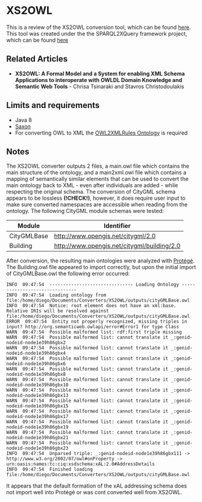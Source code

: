 # XS2OWL
This is a review of the XS2OWL conversion tool, which can be found [here](https://github.com/istavrak/XS2OWL). This tool was created under the the SPARQL2XQuery framework project, which can be found [here](http://www.nbikakis.com/SPARQL2XQuery.html)

## Related Articles
* **XS2OWL: A Formal Model and a System for enabling XML Schema Applications to interoperate with OWLDL Domain Knowledge and Semantic Web Tools** - Chrisa Tsinaraki and Stavros Christodoulakis

## Limits and requirements
* Java 8
* [Saxon](http://www.saxonica.com/products/products.xml)
* For converting OWL to XML the [OWL2XMLRules Ontology](http://www.music.tuc.gr/chrisa/material/OWL2XMLRules) is required

## Notes
The XS2OWL converter outputs 2 files, a main.owl file which contains the main structure of the ontology, and a main2xml.owl file which contains a mapping of semantically similar elements that can be used to convert the main ontology back to XML - even after individuals are added - while respecting the original schema. The conversion of CityGML schema appears to be lossless **(!CHECK!)**, however, it does require user input to make sure converted namespaces are accessible when reading from the ontology. The following CityGML module schemas were tested:

| Module | Identifier |
|--------|--------|
| CityGMLBase | http://www.opengis.net/citygml/2.0 |
| Building | http://www.opengis.net/citygml/building/2.0 |

After conversion, the resulting main ontologies were analyzed with [Protégé](https://protege.stanford.edu/). The Building.owl file appeared to import correctly, but upon the initial import of CityGMLBase.owl the following error occurred:
```
INFO  09:47:54  ------------------------------- Loading Ontology -------------------------------
INFO  09:47:54  Loading ontology from file:/home/diego/Documents/Converters/XS2OWL/outputs/cityGMLBase.owl
INFO  09:47:54  Notice: root element does not have an xml:base. Relative IRIs will be resolved against file:/home/diego/Documents/Converters/XS2OWL/outputs/cityGMLBase.owl
ERROR  09:47:54  Entity not properly recognized, missing triples in input? http://org.semanticweb.owlapi/error#Error1 for type Class
WARN  09:47:54  Possible malformed list: rdf:first triple missing
WARN  09:47:54  Possible malformed list: cannot translate it _:genid-nodeid-node1e39h86gbx2
WARN  09:47:54  Possible malformed list: cannot translate it _:genid-nodeid-node1e39h86gbx4
WARN  09:47:54  Possible malformed list: cannot translate it _:genid-nodeid-node1e39h86gbx6
WARN  09:47:54  Possible malformed list: cannot translate it _:genid-nodeid-node1e39h86gbx8
WARN  09:47:54  Possible malformed list: cannot translate it _:genid-nodeid-node1e39h86gbx10
WARN  09:47:54  Possible malformed list: cannot translate it _:genid-nodeid-node1e39h86gbx13
WARN  09:47:54  Possible malformed list: cannot translate it _:genid-nodeid-node1e39h86gbx15
WARN  09:47:54  Possible malformed list: cannot translate it _:genid-nodeid-node1e39h86gbx17
WARN  09:47:54  Possible malformed list: cannot translate it _:genid-nodeid-node1e39h86gbx19
WARN  09:47:54  Possible malformed list: cannot translate it _:genid-nodeid-node1e39h86gbx21
WARN  09:47:54  Possible malformed list: cannot translate it _:genid-nodeid-node1e39h86gbx23
INFO  09:47:54  Unparsed triple: _:genid-nodeid-node1e39h86gbx111 -> http://www.w3.org/2002/07/owl#onProperty -> urn:oasis:names:tc:ciq:xsdschema:xAL:2.0#AddressDetails
INFO  09:47:54  Finished loading file:/home/diego/Documents/Converters/XS2OWL/outputs/cityGMLBase.owl
```
It appears that the default formation of the xAL addressing schema does not import well into Protégé or was cont converted well from XS2OWL.

